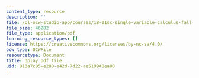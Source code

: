 ```yaml
---
content_type: resource
description: ''
file: /ol-ocw-studio-app/courses/18-01sc-single-variable-calculus-fall-2010/013a7c85e288e42d7d22ee519948ea00_4sTKcvYMNxk.pdf
file_size: 46282
file_type: application/pdf
learning_resource_types: []
license: https://creativecommons.org/licenses/by-nc-sa/4.0/
ocw_type: OCWFile
resourcetype: Document
title: 3play pdf file
uid: 013a7c85-e288-e42d-7d22-ee519948ea00
---
```

